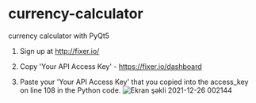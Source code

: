 # currency-calculator
currency calculator with PyQt5

1. Sign up at http://fixer.io/

2. Copy 'Your API Access Key' - https://fixer.io/dashboard

3. Paste your 'Your API Access Key' that you copied into the access_key on line 108 in the Python code.
![Ekran şəkli 2021-12-26 002144](https://user-images.githubusercontent.com/87191710/147393100-3c57f371-4b6b-4ab7-ad96-4d6c4b0122aa.png)
